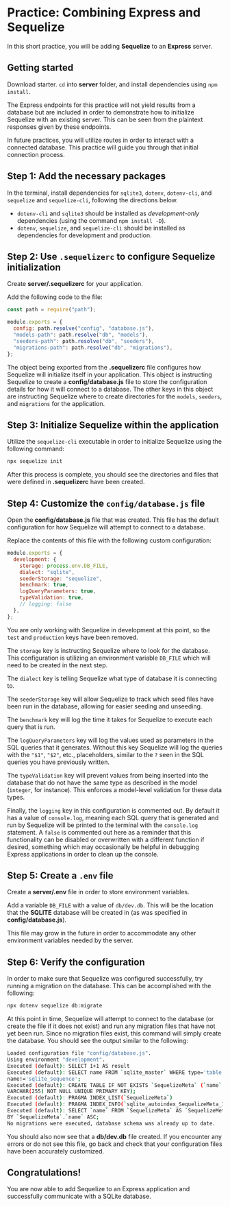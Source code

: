 # Practice: Combining Express and Sequelize

In this short practice, you will be adding **Sequelize** to an **Express**
server.

## Getting started

Download starter. `cd` into __server__ folder, and install dependencies using
`npm install`.

The Express endpoints for this practice will not yield results from a database but
are included in order to demonstrate how to initialize Sequelize with an
existing server. This can be seen from the plaintext responses given by these
endpoints.

In future practices, you will utilize routes in order to interact with a
connected database. This practice will guide you through that initial connection
process.

## Step 1: Add the necessary packages

In the terminal, install dependencies for `sqlite3`, `dotenv`, `dotenv-cli`, and
`sequelize` and `sequelize-cli`, following the directions below.

- `dotenv-cli` and `sqlite3` should be installed as _development-only_ dependencies (using the command `npm install -D`).
- `dotenv`, `sequelize`, and `sequelize-cli` should be installed as dependencies for development and production.


## Step 2: Use `.sequelizerc` to configure Sequelize initialization

Create __server/.sequelizerc__ for your application.

Add the following code to the file:

```js
const path = require("path");

module.exports = {
  config: path.resolve("config", "database.js"),
  "models-path": path.resolve("db", "models"),
  "seeders-path": path.resolve("db", "seeders"),
  "migrations-path": path.resolve("db", "migrations"),
};
```

The object being exported from the __.sequelizerc__ file configures how
Sequelize will initialize itself in your application. This object is instructing
Sequelize to create a __config/database.js__ file to store the configuration
details for how it will connect to a database. The other keys in this object are
instructing Sequelize where to create directories for the `models`, `seeders`,
and `migrations` for the application.


## Step 3: Initialize Sequelize within the application

Utilize the `sequelize-cli` executable in order to initialize Sequelize using
the following command:

```powershell
npx sequelize init
```

After this process is complete, you should see the directories and files that
were defined in __.sequelizerc__ have been created.


## Step 4: Customize the `config/database.js` file

Open the __config/database.js__ file that was created. This file has the default
configuration for how Sequelize will attempt to connect to a database.

Replace the contents of this file with the following custom configuration:

```js
module.exports = {
  development: {
    storage: process.env.DB_FILE,
    dialect: "sqlite",
    seederStorage: "sequelize",
    benchmark: true,
    logQueryParameters: true,
    typeValidation: true,
    // logging: false
  },
};
```

You are only working with Sequelize in development at this point, so the `test`
and `production` keys have been removed.

The `storage` key is instructing Sequelize where to look for the database. This
configuration is utilizing an environment variable `DB_FILE` which will need to
be created in the next step.

The `dialect` key is telling Sequelize what type of database it is connecting
to.

The `seederStorage` key will allow Sequelize to track which seed files have been
run in the database, allowing for easier seeding and unseeding.

The `benchmark` key will log the time it takes for Sequelize to execute each
query that is run.

The `logQueryParameters` key will log the values used as parameters in the SQL
queries that it generates. Without this key Sequelize will log the queries with
the `"$1"`, `"$2"`, etc., placeholders, similar to the `?` seen in the SQL
queries you have previously written.

The `typeValidation` key will prevent values from being inserted into the
database that do not have the same type as described in the model (`integer`,
for instance). This enforces a model-level validation for these data types.

Finally, the `logging` key in this configuration is commented out. By default it
has a value of `console.log`, meaning each SQL query that is generated and run
by Sequelize will be printed to the terminal with the `console.log` statement. A
`false` is commented out here as a reminder that this functionality can be
disabled or overwritten with a different function if desired, something which
may occasionally be helpful in debugging Express applications in order to clean
up the console.


## Step 5: Create a `.env` file

Create a __server/.env__ file in order to store environment variables.

Add a variable `DB_FILE` with a value of `db/dev.db`. This will be the location
that the **SQLITE** database will be created in (as was specified in
__config/database.js__).

This file may grow in the future in order to accommodate any other environment
variables needed by the server.


## Step 6: Verify the configuration

In order to make sure that Sequelize was configured successfully, try running a
migration on the database. This can be accomplished with the following:

```bash
npx dotenv sequelize db:migrate
```

At this point in time, Sequelize will attempt to connect to the database (or
create the file if it does not exist) and run any migration files that have not
yet been run. Since no migration files exist, this command will simply create
the database. You should see the output similar to the following:

```bash
Loaded configuration file "config/database.js".
Using environment "development".
Executed (default): SELECT 1+1 AS result
Executed (default): SELECT name FROM `sqlite_master` WHERE type='table' and
name!='sqlite_sequence';
Executed (default): CREATE TABLE IF NOT EXISTS `SequelizeMeta` (`name`
VARCHAR(255) NOT NULL UNIQUE PRIMARY KEY);
Executed (default): PRAGMA INDEX_LIST(`SequelizeMeta`)
Executed (default): PRAGMA INDEX_INFO(`sqlite_autoindex_SequelizeMeta_1`)
Executed (default): SELECT `name` FROM `SequelizeMeta` AS `SequelizeMeta` ORDER
BY `SequelizeMeta`.`name` ASC;
No migrations were executed, database schema was already up to date.
```

You should also now see that a __db/dev.db__ file created. If you encounter any
errors or do not see this file, go back and check that your configuration files
have been accurately customized.


## Congratulations!

You are now able to add Sequelize to an Express application and successfully
communicate with a SQLite database.
